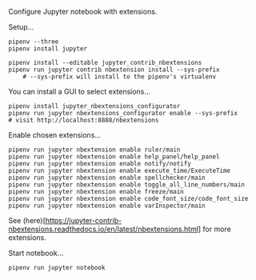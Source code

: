 Configure Jupyter notebook with extensions.

Setup...

```
pipenv --three
pipenv install jupyter

pipenv install --editable jupyter_contrib_nbextensions
pipenv run jupyter contrib nbextension install --sys-prefix
    # --sys-prefix will install to the pipenv's virtualenv
```

You can install a GUI to select extensions...

```
pipenv install jupyter_nbextensions_configurator
pipenv run jupyter nbextensions_configurator enable --sys-prefix
# visit http://localhost:8888/nbextensions
```

Enable chosen extensions...

```
pipenv run jupyter nbextension enable ruler/main
pipenv run jupyter nbextension enable help_panel/help_panel
pipenv run jupyter nbextension enable notify/notify
pipenv run jupyter nbextension enable execute_time/ExecuteTime
pipenv run jupyter nbextension enable spellchecker/main
pipenv run jupyter nbextension enable toggle_all_line_numbers/main
pipenv run jupyter nbextension enable freeze/main
pipenv run jupyter nbextension enable code_font_size/code_font_size
pipenv run jupyter nbextension enable varInspector/main
```

See (here)[https://jupyter-contrib-nbextensions.readthedocs.io/en/latest/nbextensions.html] for more extensions.

Start notebook...

```
pipenv run jupyter notebook
```

